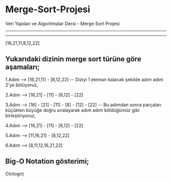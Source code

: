 # Merge-Sort-Projesi

Veri Yapıları ve Algoritmalar Dersi - Merge Sort Projesi

---

---

[16,21,11,8,12,22]

## Yukarıdaki dizinin merge sort türüne göre aşamaları;

1.Adım --> [16,21,11] - [8,12,22] -- Diziyi 1 eleman kalacak şekilde adım adım 2'ye bölüyoruz,

2.Adım --> [16,21] - [11] - [8,12] - [22]

3.Adım --> [16] - [21] - [11] - [8] - [12] - [22] -- Bu adımdan sonra parçaları küçükten büyüğe doğru sıralayarak adım adım böldüğümüz gibi birleştiriyoruz,

4.Adım --> [16,21] - [11] - [8,12] - [22]

5.Adım --> [11,16,21] - [8,12,22]

6.Adım --> [8,11,12,16,21,22]

## Big-O Notation gösterimi;

O(nlogn)

